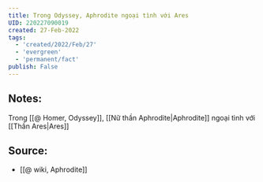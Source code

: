 ```yaml
---
title: Trong Odyssey, Aphrodite ngoại tình với Ares
UID: 220227090019
created: 27-Feb-2022
tags:
  - 'created/2022/Feb/27'
  - 'evergreen'
  - 'permanent/fact'
publish: False
---
```

## Notes:
Trong [[@ Homer, Odyssey]], [[Nữ thần Aphrodite|Aphrodite]] ngoại tình với [[Thần Ares|Ares]]

## Source:
- [[@ wiki, Aphrodite]]
